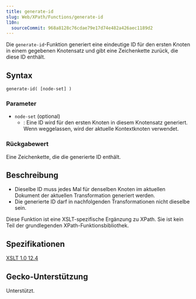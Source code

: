```yaml
---
title: generate-id
slug: Web/XPath/Functions/generate-id
l10n:
  sourceCommit: 968a8128c76cdae79e17d74e482a426aec1189d2
---
```


Die `generate-id`-Funktion generiert eine eindeutige ID für den ersten Knoten in einem gegebenen Knotensatz und gibt eine Zeichenkette zurück, die diese ID enthält.

## Syntax

```plain
generate-id( [node-set] )
```

### Parameter

- `node-set` (optional)
  - : Eine ID wird für den ersten Knoten in diesem Knotensatz generiert. Wenn weggelassen, wird der aktuelle Kontextknoten verwendet.

### Rückgabewert

Eine Zeichenkette, die die generierte ID enthält.

## Beschreibung

- Dieselbe ID muss jedes Mal für denselben Knoten im aktuellen Dokument der aktuellen Transformation generiert werden.
- Die generierte ID darf in nachfolgenden Transformationen nicht dieselbe sein.

Diese Funktion ist eine XSLT-spezifische Ergänzung zu XPath. Sie ist kein Teil der grundlegenden XPath-Funktionsbibliothek.

## Spezifikationen

[XSLT 1.0 12.4](https://www.w3.org/TR/1999/REC-xslt-19991116/#function-generate-id)

## Gecko-Unterstützung

Unterstützt.
